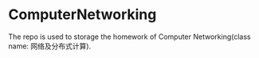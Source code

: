 # ComputerNetworking

The repo is used to storage the homework of Computer Networking(class name: 网络及分布式计算).
